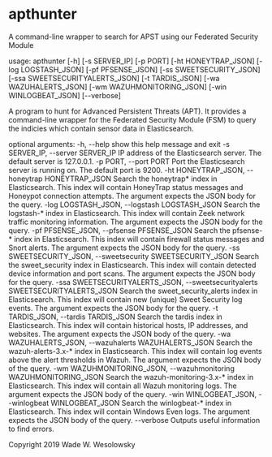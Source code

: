 # apthunter
A command-line wrapper to search for APST using our Federated Security Module

usage: apthunter [-h] [-s SERVER_IP] [-p PORT] [-ht HONEYTRAP_JSON]
                 [-log LOGSTASH_JSON] [-pf PFSENSE_JSON]
                 [-ss SWEETSECURITY_JSON] [-ssa SWEETSECURITYALERTS_JSON]
                 [-t TARDIS_JSON] [-wa WAZUHALERTS_JSON]
                 [-wm WAZUHMONITORING_JSON] [-win WINLOGBEAT_JSON] [--verbose]

A program to hunt for Advanced Persistent Threats (APT). It provides a
command-line wrapper for the Federated Security Module (FSM) to query the
indicies which contain sensor data in Elasticsearch.

optional arguments:
  -h, --help            show this help message and exit
  -s SERVER_IP, --server SERVER_IP
                        IP address of the Elasticsearch server. The default
                        server is 127.0.0.1.
  -p PORT, --port PORT  Port the Elasticsearch server is running on. The
                        default port is 9200.
  -ht HONEYTRAP_JSON, --honeytrap HONEYTRAP_JSON
                        Search the honeytrap* index in Elasticsearch. This
                        index will contain HoneyTrap status messages and
                        Honeypot connection attempts. The argument expects the
                        JSON body for the query.
  -log LOGSTASH_JSON, --logstash LOGSTASH_JSON
                        Search the logstash-* index in Elasticsearch. This
                        index will contain Zeek network traffic monitoring
                        information. The argument expects the JSON body for
                        the query.
  -pf PFSENSE_JSON, --pfsense PFSENSE_JSON
                        Search the pfsense-* index in Elasticsearch. This
                        index will contain firewall status messages and Snort
                        alerts. The argument expects the JSON body for the
                        query.
  -ss SWEETSECURITY_JSON, --sweetsecurity SWEETSECURITY_JSON
                        Search the sweet_security index in Elasticsearch. This
                        index will contain detected device information and
                        port scans. The argument expects the JSON body for the
                        query.
  -ssa SWEETSECURITYALERTS_JSON, --sweetsecurityalerts SWEETSECURITYALERTS_JSON
                        Search the sweet_security_alerts index in
                        Elasticsearch. This index will contain new (unique)
                        Sweet Security log events. The argument expects the
                        JSON body for the query.
  -t TARDIS_JSON, --tardis TARDIS_JSON
                        Search the tardis index in Elasticsearch. This index
                        will contain historical hosts, IP addresses, and
                        websites. The argument expects the JSON body of the
                        query.
  -wa WAZUHALERTS_JSON, --wazuhalerts WAZUHALERTS_JSON
                        Search the wazuh-alerts-3.x-* index in Elasticsearch.
                        This index will contain log events above the alert
                        thresholds in Wazuh. The argument expects the JSON
                        body of the query.
  -wm WAZUHMONITORING_JSON, --wazuhmonitoring WAZUHMONITORING_JSON
                        Search the wazuh-monitoring-3.x-* index in
                        Elasticsearch. This index will contain all Wazuh
                        monitoring logs. The argument expects the JSON body of
                        the query.
  -win WINLOGBEAT_JSON, --winlogbeat WINLOGBEAT_JSON
                        Search the winlogbeat-* index in Elasticsearch. This
                        index will contain Windows Even logs. The argument
                        expects the JSON body of the query.
  --verbose             Outputs useful information to find errors.

Copyright 2019 Wade W. Wesolowsky
